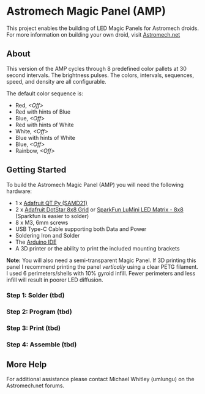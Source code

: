 # Astromech Magic Panel (AMP)

This project enables the building of LED Magic Panels for Astromech droids. For more information on building your own droid, visit [Astromech.net](https://www.astromech.net)

## About
This version of the AMP cycles through 8 predefined color pallets at 30 second intervals. The brightness pulses. The colors, intervals, sequences, speed, and density are all configurable. 

The default color sequence is:

 - Red, *\<Off\>*
 - Red with hints of Blue
 - Blue, *\<Off\>*
 - Red with hints of White
 - White, *\<Off\>* 
 - Blue with hints of White
 - Blue, *\<Off\>*
 - Rainbow, *\<Off\>*

## Getting Started

To build the Astromech Magic Panel (AMP) you will need the following hardware:

 - 1 x [Adafruit QT Py (SAMD21)](https://www.adafruit.com/product/4600)
 - 2 x [Adafruit DotStar 8x8 Grid](https://www.adafruit.com/product/3444) or [SparkFun LuMini LED Matrix - 8x8](https://www.sparkfun.com/products/15047) (Sparkfun is easier to solder)
 - 8 x M3, 6mm screws
 - USB Type-C Cable supporting both Data and Power 
 - Soldering Iron and Solder
 - The [Arduino IDE](https://www.arduino.cc/en/software)
 - A 3D printer or the ability to print the included mounting brackets

**Note:** You will also need a semi-transparent Magic Panel. If 3D printing this panel I recommend printing the panel *vertically* using a clear PETG filament. I used 6 perimeters/shells with 10% gyroid infill. Fewer perimeters and less infill will result in poorer LED diffusion.

### Step 1: Solder (tbd)
### Step 2: Program (tbd)
### Step 3: Print (tbd)
### Step 4: Assemble (tbd)

## More Help
For additional assistance please contact Michael Whitley (umlungu) on the Astromech.net forums.

